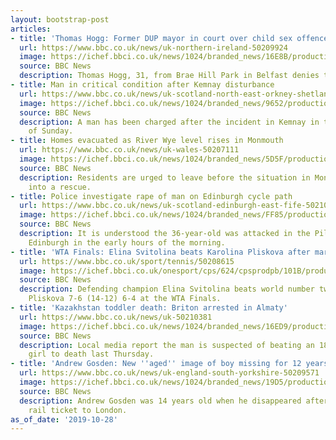 ```yaml
---
layout: bootstrap-post
articles:
- title: 'Thomas Hogg: Former DUP mayor in court over child sex offences'
  url: https://www.bbc.co.uk/news/uk-northern-ireland-50209924
  image: https://ichef.bbci.co.uk/news/1024/branded_news/16E8B/production/_109053839_thomashogg.jpg
  source: BBC News
  description: Thomas Hogg, 31, from Brae Hill Park in Belfast denies the charges.
- title: Man in critical condition after Kemnay disturbance
  url: https://www.bbc.co.uk/news/uk-scotland-north-east-orkney-shetland-50207215
  image: https://ichef.bbci.co.uk/news/1024/branded_news/9652/production/_109428483_449d9aab-2409-4327-a3ee-2b81c9ed7686.jpg
  source: BBC News
  description: A man has been charged after the incident in Kemnay in the early hours
    of Sunday.
- title: Homes evacuated as River Wye level rises in Monmouth
  url: https://www.bbc.co.uk/news/uk-wales-50207111
  image: https://ichef.bbci.co.uk/news/1024/branded_news/5D5F/production/_109430932_riverwye.jpg
  source: BBC News
  description: Residents are urged to leave before the situation in Monmouth turns
    into a rescue.
- title: Police investigate rape of man on Edinburgh cycle path
  url: https://www.bbc.co.uk/news/uk-scotland-edinburgh-east-fife-50210501
  image: https://ichef.bbci.co.uk/news/1024/branded_news/FF85/production/_109431456_rape.jpg
  source: BBC News
  description: It is understood the 36-year-old was attacked in the Pilton area of
    Edinburgh in the early hours of the morning.
- title: 'WTA Finals: Elina Svitolina beats Karolina Pliskova after marathon tie-break'
  url: https://www.bbc.co.uk/sport/tennis/50208615
  image: https://ichef.bbci.co.uk/onesport/cps/624/cpsprodpb/101B/production/_109432140_svitolina_getty.jpg
  source: BBC News
  description: Defending champion Elina Svitolina beats world number two Karolina
    Pliskova 7-6 (14-12) 6-4 at the WTA Finals.
- title: 'Kazakhstan toddler death: Briton arrested in Almaty'
  url: https://www.bbc.co.uk/news/uk-50210381
  image: https://ichef.bbci.co.uk/news/1024/branded_news/16ED9/production/_109431939_almaty.png
  source: BBC News
  description: Local media report the man is suspected of beating an 18-month-old
    girl to death last Thursday.
- title: 'Andrew Gosden: New ''aged'' image of boy missing for 12 years'
  url: https://www.bbc.co.uk/news/uk-england-south-yorkshire-50209571
  image: https://ichef.bbci.co.uk/news/1024/branded_news/19D5/production/_109431660_gosdencomp976.jpg
  source: BBC News
  description: Andrew Gosden was 14 years old when he disappeared after buying a one-way
    rail ticket to London.
as_of_date: '2019-10-28'
---
```


